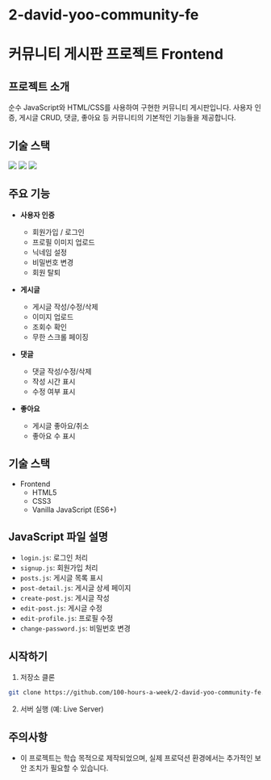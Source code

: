 # 2-david-yoo-community-fe

# 커뮤니티 게시판 프로젝트 Frontend

## 프로젝트 소개
순수 JavaScript와 HTML/CSS를 사용하여 구현한 커뮤니티 게시판입니다. 사용자 인증, 게시글 CRUD, 댓글, 좋아요 등 커뮤니티의 기본적인 기능들을 제공합니다.

## 기술 스택
<img src="https://img.shields.io/badge/HTML5-E34F26?style=flat-square&logo=html5&logoColor=white"/>
<img src="https://img.shields.io/badge/JavaScript-F7DF1E?style=flat-square&logo=javascript&logoColor=black"/>
<img src="https://img.shields.io/badge/CSS3-1572B6?style=flat-square&logo=css3&logoColor=white"/>

## 주요 기능
- **사용자 인증**
  - 회원가입 / 로그인
  - 프로필 이미지 업로드
  - 닉네임 설정
  - 비밀번호 변경
  - 회원 탈퇴

- **게시글**
  - 게시글 작성/수정/삭제
  - 이미지 업로드
  - 조회수 확인
  - 무한 스크롤 페이징

- **댓글**
  - 댓글 작성/수정/삭제
  - 작성 시간 표시
  - 수정 여부 표시

- **좋아요**
  - 게시글 좋아요/취소
  - 좋아요 수 표시

## 기술 스택
- Frontend
  - HTML5
  - CSS3
  - Vanilla JavaScript (ES6+)

## JavaScript 파일 설명
- `login.js`: 로그인 처리
- `signup.js`: 회원가입 처리
- `posts.js`: 게시글 목록 표시
- `post-detail.js`: 게시글 상세 페이지
- `create-post.js`: 게시글 작성
- `edit-post.js`: 게시글 수정
- `edit-profile.js`: 프로필 수정
- `change-password.js`: 비밀번호 변경

## 시작하기
1. 저장소 클론
```bash
git clone https://github.com/100-hours-a-week/2-david-yoo-community-fe.git
```

2. 서버 실행 (예: Live Server)

## 주의사항
- 이 프로젝트는 학습 목적으로 제작되었으며, 실제 프로덕션 환경에서는 추가적인 보안 조치가 필요할 수 있습니다.